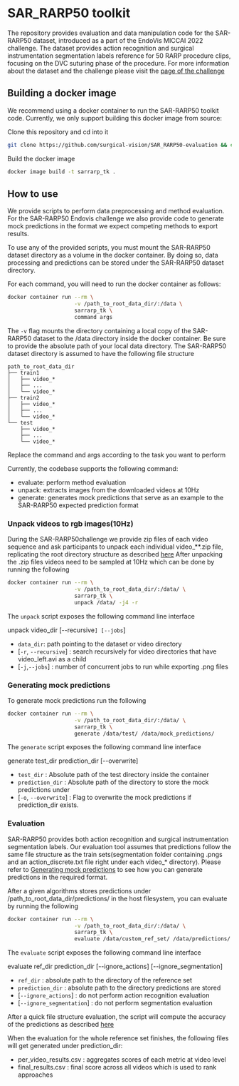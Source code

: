 # SAR_RARP50 toolkit

The repository provides evaluation and data manipulation code for the SAR-RARP50
dataset, introduced as a part of the EndoVis MICCAI 2022 challenge. The dataset
provides action recognition and surgical instrumentation segmentation labels
reference for 50 RARP procedure clips, focusing on the DVC suturing phase of the
procedure. For more information about the dataset and the challenge please visit
the [page of the challenge](https://www.synapse.org/#!Synapse:syn27618412/wiki/)

## Building a docker image

We recommend using a docker container to run the SAR-RARP50 toolkit code.
Currently, we only support building this docker image from source:

Clone this repository and cd into it

```bash
git clone https://github.com/surgical-vision/SAR_RARP50-evaluation && cd ./SAR_RARP50-evaluation
```

Build the docker image

```bash
docker image build -t sarrarp_tk .
```

## How to use

We provide scripts to perform data preprocessing and method evaluation.
For the SAR-RARP50 Endovis challenge we also provide code to generate
mock predictions in the format we expect competing methods to export results.

To use any of the provided scripts, you must mount the SAR-RARP50 dataset directory
as a volume in the docker container. By doing so, data processing and predictions can be
stored under the SAR-RARP50 dataset directory.

For each command, you will need to run the docker container as follows:

``` bash
docker container run --rm \
                     -v /path_to_root_data_dir/:/data \
                     sarrarp_tk \
                     command args 
```

The `-v` flag mounts the directory containing a local copy of the SAR-RARP50 dataset
to the /data directory inside the docker container. Be sure to provide the absolute
path of your local data directory. The SAR-RARP50 dataset directory is assumed to have
the following file structure

```tree
path_to_root_data_dir
├── train1
│   ├── video_*
│   ├── ...
│   └── video_*
├── train2
│   ├── video_*
│   ├── ...
│   └── video_*
└── test
    ├── video_*
    ├── ...
    └── video_*

```

Replace the command and args according to the task you want to perform

Currently, the codebase supports the following command:

- evaluate: perform method evaluation
- unpack: extracts images from the downloaded videos at 10Hz
- generate: generates mock predictions that serve as an example to the SAR-RARP50 expected prediction format

### Unpack videos to rgb images(10Hz)

During the SAR-RARP50challenge we provide zip files of each video sequence and
ask participants to unpack each individual video_**.zip file, replicating the root
directory structure as described [here](https://www.synapse.org/#!Synapse:syn27618412/wiki/618427)
After unpacking the .zip files videos need to be sampled at 10Hz which can be done
by running the following

``` bash
docker container run --rm \
                     -v /path_to_root_data_dir/:/data/ \
                     sarrarp_tk \
                     unpack /data/ -j4 -r 
```

The `unpack` script exposes the following command line interface

unpack video_dir [--recursive`] [--jobs`]

- `data_dir`: path pointing to the dataset or video directory
- [`-r`, `--recursive`] : search recursively for video directories that have video_left.avi as a child
- [`-j`,`--jobs`] : number of concurrent jobs to run while exporting .png files

### Generating mock predictions

To generate mock predictions run the following

``` bash
docker container run --rm \
                     -v /path_to_root_data_dir/:/data/ \
                     sarrarp_tk \
                     generate /data/test/ /data/mock_predictions/ 
```

The `generate` script exposes the following command line interface

generate test_dir prediction_dir [--overwrite]

- `test_dir` : Absolute path of the test directory inside the container
- `prediction_dir` : Absolute path of the directory to store the mock predictions under
- [`-o`, `--overwrite`] : Flag to overwrite the mock predictions if prediction_dir exists.

### Evaluation

SAR-RARP50 provides both action recognition and surgical instrumentation
segmentation labels. Our evaluation tool assumes that predictions follow the
same file structure as the train sets(segmentation folder containing .pngs and
an action_discrete.txt file right under each video_* directory). Please refer to
[Generating mock predictions](#generating-mock-predictions) to see how you can
generate predictions in the required format.

After a given algorithms stores predictions under /path_to_root_data_dir/predictions/
in the host filesystem, you can evaluate by running the following

``` bash
docker container run --rm \
                     -v /path_to_root_data_dir/:/data/ \
                     sarrarp_tk \
                     evaluate /data/custom_ref_set/ /data/predictions/ 
```

The `evaluate` script exposes the following command line interface

evaluate ref_dir prediction_dir [--ignore_actions] [--ignore_segmentation]

- `ref_dir` : absolute path to the directory of the reference set
- `prediction_dir` : absolute path to the directory predictions are stored
- [`--ignore_actions`] : do not perform action recognition evaluation
- [`--ignore_segmentation`] : do not perform segmentation evaluation

After a quick file structure evaluation, the script will compute the accuracy of the predictions
as described [here](https://www.synapse.org/#!Synapse:syn27618412/wiki/617968)

When the evaluation for the whole reference set finishes, the following files will
get generated under prediction_dir:

- per_video_results.csv : aggregates scores of each metric at video level
- final_results.csv : final score across all videos which is used to rank approaches

